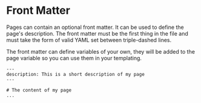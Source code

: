 # Front Matter

Pages can contain an optional front matter. It can be used to define the page's description. The front matter must be the first thing in the file and must take the form of valid YAML set between triple-dashed lines.

The front matter can define variables of your own, they will be added to the page variable so you can use them in your templating.

```
---
description: This is a short description of my page
---

# The content of my page
...
```

